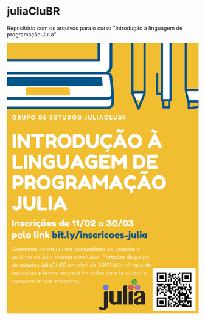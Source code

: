 # juliaCluBR

Repositório com os arquivos para o curso "Introdução à linguagem de programação Julia"

<img src="img/banner-div-julia.png">
